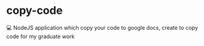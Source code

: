 # copy-code
💻 NodeJS application which copy your code to google docs, create to copy code for my graduate work
